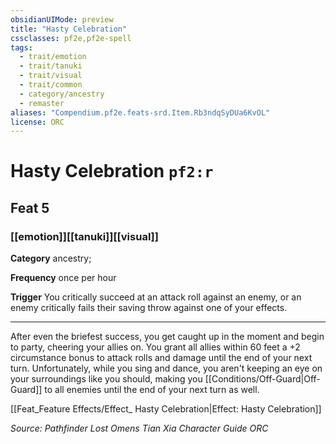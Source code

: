 ```yaml
---
obsidianUIMode: preview
title: "Hasty Celebration"
cssclasses: pf2e,pf2e-spell
tags:
  - trait/emotion
  - trait/tanuki
  - trait/visual
  - trait/common
  - category/ancestry
  - remaster
aliases: "Compendium.pf2e.feats-srd.Item.Rb3ndqSyDUa6KvOL"
license: ORC
---
```

# Hasty Celebration `pf2:r`
## Feat 5
### [[emotion]][[tanuki]][[visual]]

**Category** ancestry; 




**Frequency** once per hour

**Trigger** You critically succeed at an attack roll against an enemy, or an enemy critically fails their saving throw against one of your effects.

* * *

After even the briefest success, you get caught up in the moment and begin to party, cheering your allies on. You grant all allies within 60 feet a +2 circumstance bonus to attack rolls and damage until the end of your next turn. Unfortunately, while you sing and dance, you aren't keeping an eye on your surroundings like you should, making you [[Conditions/Off-Guard|Off-Guard]] to all enemies until the end of your next turn as well.

[[Feat_Feature Effects/Effect_ Hasty Celebration|Effect: Hasty Celebration]]

*Source: Pathfinder Lost Omens Tian Xia Character Guide*
*ORC*